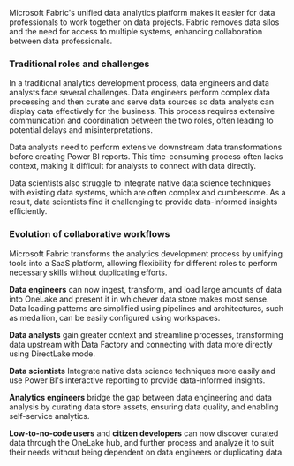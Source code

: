 Microsoft Fabric's unified data analytics platform makes it easier for data professionals to work together on data projects. Fabric removes data silos and the need for access to multiple systems, enhancing collaboration between data professionals.

### Traditional roles and challenges

In a traditional analytics development process, data engineers and data analysts face several challenges. Data engineers perform complex data processing and then curate and serve data sources so data analysts can display data effectively for the business. This process requires extensive communication and coordination between the two roles, often leading to potential delays and misinterpretations.

Data analysts need to perform extensive downstream data transformations before creating Power BI reports. This time-consuming process often lacks context, making it difficult for analysts to connect with data directly.

Data scientists also struggle to integrate native data science techniques with existing data systems, which are often complex and cumbersome. As a result, data scientists find it challenging to provide data-informed insights efficiently.

### Evolution of collaborative workflows

Microsoft Fabric transforms the analytics development process by unifying tools into a SaaS platform, allowing flexibility for different roles to perform necessary skills without duplicating efforts.

**Data engineers** can now ingest, transform, and load large amounts of data into OneLake and present it in whichever data store makes most sense. Data loading patterns are simplified using pipelines and architectures, such as medallion, can be easily configured using workspaces.

**Data analysts** gain greater context and streamline processes, transforming data upstream with Data Factory and connecting with data more directly using DirectLake mode.

**Data scientists** Integrate native data science techniques more easily and use Power BI's interactive reporting to provide data-informed insights.

**Analytics engineers** bridge the gap between data engineering and data analysis by curating data store assets, ensuring data quality, and enabling self-service analytics.

**Low-to-no-code users** and **citizen developers** can now discover curated data through the OneLake hub, and further process and analyze it to suit their needs without being dependent on data engineers or duplicating data.
